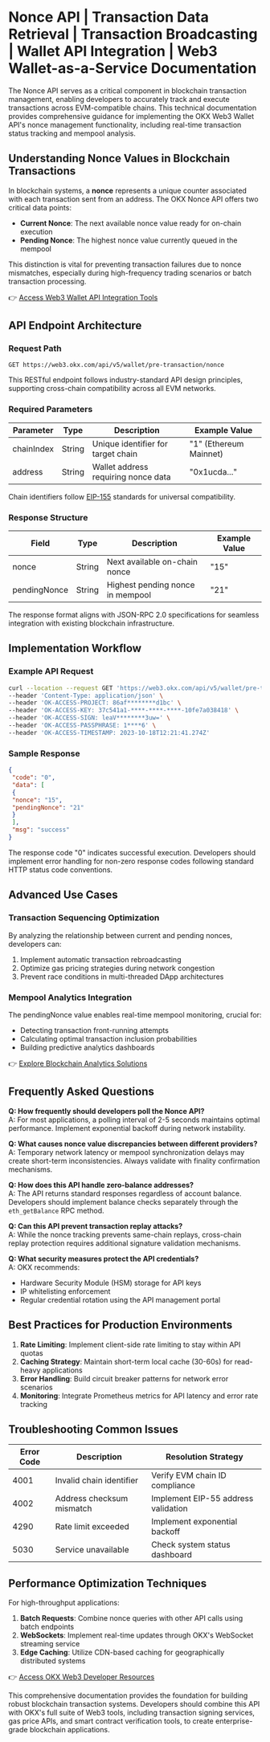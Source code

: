 # Nonce API | Transaction Data Retrieval | Transaction Broadcasting | Wallet API Integration | Web3 Wallet-as-a-Service Documentation  

The Nonce API serves as a critical component in blockchain transaction management, enabling developers to accurately track and execute transactions across EVM-compatible chains. This technical documentation provides comprehensive guidance for implementing the OKX Web3 Wallet API's nonce management functionality, including real-time transaction status tracking and mempool analysis.  

## Understanding Nonce Values in Blockchain Transactions  

In blockchain systems, a **nonce** represents a unique counter associated with each transaction sent from an address. The OKX Nonce API offers two critical data points:  
- **Current Nonce**: The next available nonce value ready for on-chain execution  
- **Pending Nonce**: The highest nonce value currently queued in the mempool  

This distinction is vital for preventing transaction failures due to nonce mismatches, especially during high-frequency trading scenarios or batch transaction processing.  

👉 [Access Web3 Wallet API Integration Tools](https://bit.ly/okx-bonus)  

## API Endpoint Architecture  

### Request Path  
```http
GET https://web3.okx.com/api/v5/wallet/pre-transaction/nonce
```  

This RESTful endpoint follows industry-standard API design principles, supporting cross-chain compatibility across all EVM networks.  

### Required Parameters  

| Parameter   | Type   | Description                          | Example Value          |
|-------------|--------|--------------------------------------|------------------------|
| chainIndex  | String | Unique identifier for target chain   | "1" (Ethereum Mainnet) |
| address     | String | Wallet address requiring nonce data  | "0x1ucda..."           |  

Chain identifiers follow [EIP-155](https://eips.ethereum.org/EIPS/eip-155) standards for universal compatibility.  

### Response Structure  

| Field         | Type   | Description                          | Example Value |
|---------------|--------|--------------------------------------|---------------|
| nonce         | String | Next available on-chain nonce        | "15"          |
| pendingNonce  | String | Highest pending nonce in mempool     | "21"          |  

The response format aligns with JSON-RPC 2.0 specifications for seamless integration with existing blockchain infrastructure.  

## Implementation Workflow  

### Example API Request  

```bash
curl --location --request GET 'https://web3.okx.com/api/v5/wallet/pre-transaction/nonce?chainIndex=1&address=0x1ucda' \
--header 'Content-Type: application/json' \
--header 'OK-ACCESS-PROJECT: 86af********d1bc' \
--header 'OK-ACCESS-KEY: 37c541a1-****-****-****-10fe7a038418' \
--header 'OK-ACCESS-SIGN: leaV********3uw=' \
--header 'OK-ACCESS-PASSPHRASE: 1****6' \
--header 'OK-ACCESS-TIMESTAMP: 2023-10-18T12:21:41.274Z'
```

### Sample Response  

```json
{
 "code": "0",
 "data": [
 {
 "nonce": "15",
 "pendingNonce": "21"
 }
 ],
 "msg": "success"
}
```

The response code "0" indicates successful execution. Developers should implement error handling for non-zero response codes following standard HTTP status code conventions.  

## Advanced Use Cases  

### Transaction Sequencing Optimization  

By analyzing the relationship between current and pending nonces, developers can:  
1. Implement automatic transaction rebroadcasting  
2. Optimize gas pricing strategies during network congestion  
3. Prevent race conditions in multi-threaded DApp architectures  

### Mempool Analytics Integration  

The pendingNonce value enables real-time mempool monitoring, crucial for:  
- Detecting transaction front-running attempts  
- Calculating optimal transaction inclusion probabilities  
- Building predictive analytics dashboards  

👉 [Explore Blockchain Analytics Solutions](https://bit.ly/okx-bonus)  

## Frequently Asked Questions  

**Q: How frequently should developers poll the Nonce API?**  
A: For most applications, a polling interval of 2-5 seconds maintains optimal performance. Implement exponential backoff during network instability.  

**Q: What causes nonce value discrepancies between different providers?**  
A: Temporary network latency or mempool synchronization delays may create short-term inconsistencies. Always validate with finality confirmation mechanisms.  

**Q: How does this API handle zero-balance addresses?**  
A: The API returns standard responses regardless of account balance. Developers should implement balance checks separately through the `eth_getBalance` RPC method.  

**Q: Can this API prevent transaction replay attacks?**  
A: While the nonce tracking prevents same-chain replays, cross-chain replay protection requires additional signature validation mechanisms.  

**Q: What security measures protect the API credentials?**  
A: OKX recommends:  
- Hardware Security Module (HSM) storage for API keys  
- IP whitelisting enforcement  
- Regular credential rotation using the API management portal  

## Best Practices for Production Environments  

1. **Rate Limiting**: Implement client-side rate limiting to stay within API quotas  
2. **Caching Strategy**: Maintain short-term local cache (30-60s) for read-heavy applications  
3. **Error Handling**: Build circuit breaker patterns for network error scenarios  
4. **Monitoring**: Integrate Prometheus metrics for API latency and error rate tracking  

## Troubleshooting Common Issues  

| Error Code | Description                | Resolution Strategy                |
|------------|----------------------------|-------------------------------------|
| 4001       | Invalid chain identifier   | Verify EVM chain ID compliance      |
| 4002       | Address checksum mismatch  | Implement EIP-55 address validation |
| 4290       | Rate limit exceeded        | Implement exponential backoff       |
| 5030       | Service unavailable        | Check system status dashboard       |

## Performance Optimization Techniques  

For high-throughput applications:  

1. **Batch Requests**: Combine nonce queries with other API calls using batch endpoints  
2. **WebSockets**: Implement real-time updates through OKX's WebSocket streaming service  
3. **Edge Caching**: Utilize CDN-based caching for geographically distributed systems  

👉 [Access OKX Web3 Developer Resources](https://bit.ly/okx-bonus)  

This comprehensive documentation provides the foundation for building robust blockchain transaction systems. Developers should combine this API with OKX's full suite of Web3 tools, including transaction signing services, gas price APIs, and smart contract verification tools, to create enterprise-grade blockchain applications.
